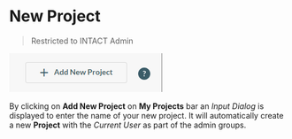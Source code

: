 # New Project

> Restricted to INTACT Admin

![Project Application, Groups](/guides/images/my_projects-bar.png)

By clicking on **Add New Project** on **My Projects** bar an *Input Dialog* is displayed to enter the name of your new project.
It will automatically create a new **Project** with the *Current User* as part of the admin groups. 

